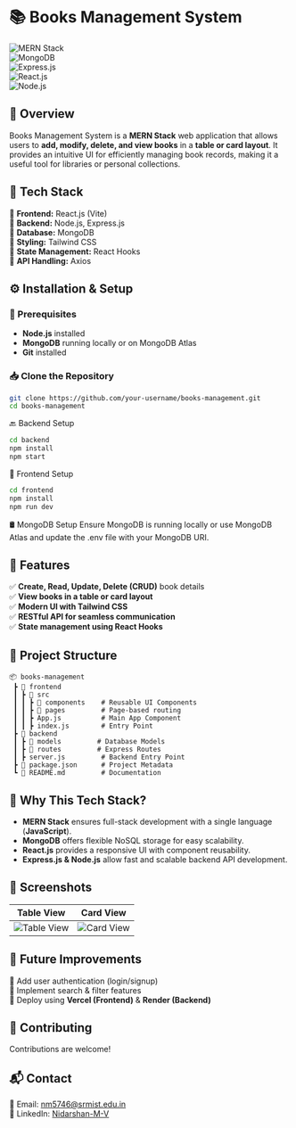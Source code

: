 # 📚 Books Management System  

![MERN Stack](https://img.shields.io/badge/MERN-Full%20Stack-green)  
![MongoDB](https://img.shields.io/badge/MongoDB-Database-green)  
![Express.js](https://img.shields.io/badge/Express.js-Backend-blue)  
![React.js](https://img.shields.io/badge/React.js-Frontend-blue)  
![Node.js](https://img.shields.io/badge/Node.js-Server-yellow)  

## 🌟 Overview  
Books Management System is a **MERN Stack** web application that allows users to **add, modify, delete, and view books** in a **table or card layout**. It provides an intuitive UI for efficiently managing book records, making it a useful tool for libraries or personal collections.

## 🚀 Tech Stack  
🔹 **Frontend:** React.js (Vite)  
🔹 **Backend:** Node.js, Express.js  
🔹 **Database:** MongoDB  
🔹 **Styling:** Tailwind CSS  
🔹 **State Management:** React Hooks  
🔹 **API Handling:** Axios  

## ⚙️ Installation & Setup  

### 🔧 Prerequisites  
- **Node.js** installed  
- **MongoDB** running locally or on MongoDB Atlas  
- **Git** installed  

### 📥 Clone the Repository  
```sh
git clone https://github.com/your-username/books-management.git
cd books-management
```


🔙 Backend Setup
```sh
cd backend
npm install
npm start
```

🎨 Frontend Setup
```sh
cd frontend
npm install
npm run dev
```

🛢️ MongoDB Setup
Ensure MongoDB is running locally or use MongoDB Atlas and update the .env file with your MongoDB URI.



## 🎯 Features  
✅ **Create, Read, Update, Delete (CRUD)** book details  
✅ **View books in a table or card layout**  
✅ **Modern UI with Tailwind CSS**  
✅ **RESTful API for seamless communication**  
✅ **State management using React Hooks**  


## 📂 Project Structure  
```plaintext
📦 books-management
 ┣ 📂 frontend
 ┃ ┣ 📂 src
 ┃ ┃ ┣ 📂 components    # Reusable UI Components
 ┃ ┃ ┣ 📂 pages         # Page-based routing
 ┃ ┃ ┣ App.js          # Main App Component
 ┃ ┃ ┣ index.js        # Entry Point
 ┣ 📂 backend
 ┃ ┣ 📂 models         # Database Models
 ┃ ┣ 📂 routes         # Express Routes
 ┃ ┣ server.js         # Backend Entry Point
 ┣ 📜 package.json      # Project Metadata
 ┗ 📜 README.md         # Documentation
```

## 🤔 Why This Tech Stack?  
- **MERN Stack** ensures full-stack development with a single language (**JavaScript**).  
- **MongoDB** offers flexible NoSQL storage for easy scalability.  
- **React.js** provides a responsive UI with component reusability.  
- **Express.js & Node.js** allow fast and scalable backend API development.  

## 📸 Screenshots  
| Table View  | Card View  |
|-------------|------------|
| ![Table View](https://via.placeholder.com/300x200) | ![Card View](https://via.placeholder.com/300x200) |

## 🚀 Future Improvements  
🔹 Add user authentication (login/signup)  
🔹 Implement search & filter features  
🔹 Deploy using **Vercel (Frontend)** & **Render (Backend)**  

## 🤝 Contributing  
Contributions are welcome! 


## 📬 Contact  
📧 Email: [nm5746@srmist.edu.in](mailto:nm5746@srmist.edu.inz)  
🔗 LinkedIn: [Nidarshan-M-V]([https://linkedin.com/in/yourprofile](https://in.linkedin.com/in/nidarshan-m-v-9b8b3524b))  


